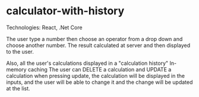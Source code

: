 # calculator-with-history

Technologies:
React, .Net Core

The user  type a number then choose an operator from a drop down and choose another number. The result  calculated at server and then displayed to the user.

Also, all the user's calculations  displayed in a "calculation history" In-memory caching 
The user can DELETE a calculation and UPDATE a calculation when pressing update, the calculation will be displayed in the inputs, and the user will be able to change it and the change will be updated at the list.
